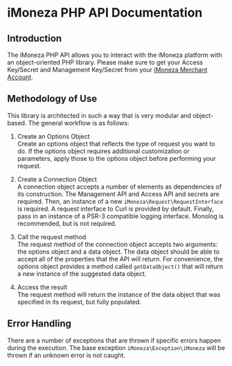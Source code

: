 # iMoneza PHP API Documentation

## Introduction

The iMoneza PHP API allows you to interact with the iMoneza platform with an object-oriented PHP library.  Please make 
sure to get your Access Key/Secret and Management Key/Secret from your [iMoneza Merchant Account](https://manageui.imoneza.com).

## Methodology of Use

This library is architected in such a way that is very modular and object-based.  The general workflow is as follows:

1. Create an Options Object  
Create an options object that reflects the type of request you want to do.  If the options object requires additional 
customization or parameters, apply those to the options object before performing your request.

2. Create a Connection Object  
A connection object accepts a number of elements as dependencies of its construction.  The Management API and Access API
and secrets are required.  Then, an instance of a new `iMoneza\Request\RequestInterface` is required.  A request interface
to Curl is provided by default.  Finally, pass in an instance of a PSR-3 compatible logging interface.  Monolog is recommended, 
but is not required.

3. Call the request method  
The request method of the connection object accepts two arguments: the options object and a data object.  The data object
should be able to accept all of the properties that the API will return.  For convenience, the options object provides a 
method called `getDataObject()` that will return a new instance of the suggested data object.

4. Access the result  
The request method will return the instance of the data object that was specified in its request, but fully populated.

## Error Handling

There are a number of exceptions that are thrown if specific errors happen during the execution.  The base exception
`iMoneza\Exception\iMoneza` will be thrown if an unknown error is not caught.

